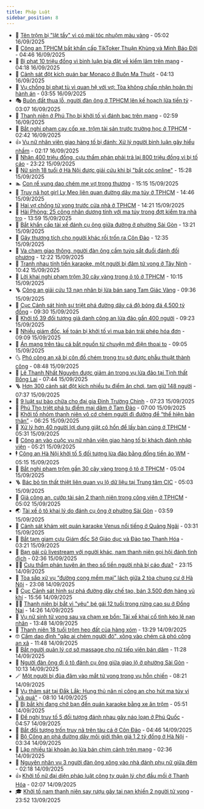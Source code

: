 ```yaml
---
title: Pháp Luật
sidebar_position: 8
---
```


<!-- dantri-phap-luat:START -->
- 🌊 [Tên trộm bị &quot;lật tẩy&quot; vì có mái tóc nhuộm màu vàng](https://dantri.com.vn/phap-luat/ten-trom-bi-lat-tay-vi-co-mai-toc-nhuom-mau-vang-20250916115305736.htm) - 05:02 16/09/2025
- 🐲 [Công an TPHCM bắt khẩn cấp TikToker Thuận Khùng và Minh Báo Đời](https://dantri.com.vn/phap-luat/cong-an-tphcm-bat-khan-cap-tiktoker-thuan-khung-va-minh-bao-doi-20250913114132492.htm) - 04:46 16/09/2025
- 🌁 [Bị phạt 10 triệu đồng vì bình luận bịa đặt về kiểm lâm trên mạng](https://dantri.com.vn/phap-luat/bi-phat-10-trieu-dong-vi-binh-luan-bia-dat-ve-kiem-lam-tren-mang-20250916104958107.htm) - 04:18 16/09/2025
- 🎃 [Cảnh sát đột kích quán bar Monaco ở Buôn Ma Thuột](https://dantri.com.vn/phap-luat/canh-sat-dot-kich-quan-bar-monaco-o-buon-ma-thuot-20250916110058923.htm) - 04:13 16/09/2025
- 🦅 [Vụ chồng bị phạt tù vì quan hệ với vợ: Tòa không chấp nhận hoãn thi hành án](https://dantri.com.vn/phap-luat/vu-chong-bi-phat-tu-vi-quan-he-voi-vo-toa-khong-chap-nhan-hoan-thi-hanh-an-20250916103936767.htm) - 03:55 16/09/2025
- 🎭 [Buôn đất thua lỗ, người đàn ông ở TPHCM lên kế hoạch lừa tiền tỷ](https://dantri.com.vn/phap-luat/buon-dat-thua-lo-nguoi-dan-ong-o-tphcm-len-ke-hoach-lua-tien-ty-20250916091650220.htm) - 03:07 16/09/2025
- 🤗 [Thanh niên ở Phú Thọ bị khởi tố vì đánh bạc trên mạng](https://dantri.com.vn/phap-luat/thanh-nien-o-phu-tho-bi-khoi-to-vi-danh-bac-tren-mang-20250915221131035.htm) - 02:59 16/09/2025
- 🚀 [Bắt nghi phạm cạy cốp xe, trộm tài sản trước trường học ở TPHCM](https://dantri.com.vn/phap-luat/bat-nghi-pham-cay-cop-xe-trom-tai-san-truoc-truong-hoc-o-tphcm-20250916092607530.htm) - 02:42 16/09/2025
- 👍 [Vụ nữ nhân viên giao hàng tố bị đánh: Xử lý người bình luận gây hiểu nhầm](https://dantri.com.vn/phap-luat/vu-nu-nhan-vien-giao-hang-to-bi-danh-xu-ly-nguoi-binh-luan-gay-hieu-nham-20250916090008480.htm) - 02:17 16/09/2025
- 🧐 [Nhận 400 triệu đồng, cựu thẩm phán phải trả lại 800 triệu đồng vì bị tố cáo](https://dantri.com.vn/phap-luat/nhan-400-trieu-dong-cuu-tham-phan-phai-tra-lai-800-trieu-dong-vi-bi-to-cao-20250916003441167.htm) - 23:22 15/09/2025
- 🫶 [Nữ sinh 18 tuổi ở Hà Nội được giải cứu khi bị &quot;bắt cóc online&quot;](https://dantri.com.vn/phap-luat/nu-sinh-18-tuoi-o-ha-noi-duoc-giai-cuu-khi-bi-bat-coc-online-20250915222414371.htm) - 15:28 15/09/2025
- 🏊 [Con rể vung dao chém mẹ vợ trọng thương](https://dantri.com.vn/phap-luat/con-re-vung-dao-chem-me-vo-trong-thuong-20250915220232094.htm) - 15:15 15/09/2025
- 🌋 [Truy nã hot girl Ly Meo liên quan đường dây ma túy ở TPHCM](https://dantri.com.vn/phap-luat/truy-na-hot-girl-ly-meo-lien-quan-duong-day-ma-tuy-o-tphcm-20250915213245399.htm) - 14:46 15/09/2025
- 👹 [Hai vợ chồng tử vong trước cửa nhà ở TPHCM](https://dantri.com.vn/phap-luat/hai-vo-chong-tu-vong-truoc-cua-nha-o-tphcm-20250915205948641.htm) - 14:21 15/09/2025
- 🫣 [Hải Phòng: 25 công nhân dương tính với ma túy trong đợt kiểm tra nhà trọ](https://dantri.com.vn/phap-luat/hai-phong-25-cong-nhan-duong-tinh-voi-ma-tuy-trong-dot-kiem-tra-nha-tro-20250915205434040.htm) - 13:59 15/09/2025
- 🎃 [Bắt khẩn cấp tài xế đánh cụ ông giữa đường ở phường Sài Gòn](https://dantri.com.vn/phap-luat/bat-khan-cap-tai-xe-danh-cu-ong-giua-duong-o-phuong-sai-gon-20250915200350373.htm) - 13:21 15/09/2025
- 🌝 [Gây thương tích cho người khác rồi trốn ra Côn Đảo](https://dantri.com.vn/phap-luat/gay-thuong-tich-cho-nguoi-khac-roi-tron-ra-con-dao-20250915174609282.htm) - 12:35 15/09/2025
- 🚀 [Va chạm giao thông, người đàn ông cầm tuýp sắt đuổi đánh đối phương](https://dantri.com.vn/phap-luat/va-cham-giao-thong-nguoi-dan-ong-cam-tuyp-sat-duoi-danh-doi-phuong-20250915192114437.htm) - 12:22 15/09/2025
- 🥷 [Tranh nhau tính tiền karaoke, một người bị đâm tử vong ở Tây Ninh](https://dantri.com.vn/phap-luat/tranh-nhau-tinh-tien-karaoke-mot-nguoi-bi-dam-tu-vong-o-tay-ninh-20250915171648050.htm) - 10:42 15/09/2025
- 👺 [Lời khai nghi phạm trộm 30 cây vàng trong ô tô ở TPHCM](https://dantri.com.vn/phap-luat/loi-khai-nghi-pham-trom-30-cay-vang-trong-o-to-o-tphcm-20250915170301550.htm) - 10:15 15/09/2025
- 🪜 [Công an giải cứu 13 nạn nhân bị lừa bán sang Tam Giác Vàng](https://dantri.com.vn/phap-luat/cong-an-giai-cuu-13-nan-nhan-bi-lua-ban-sang-tam-giac-vang-20250915154235386.htm) - 09:36 15/09/2025
- 🦄 [Cục Cảnh sát hình sự triệt phá đường dây cá độ bóng đá 4.500 tỷ đồng](https://dantri.com.vn/phap-luat/cuc-canh-sat-hinh-su-triet-pha-duong-day-ca-do-bong-da-4500-ty-dong-20250915162332544.htm) - 09:30 15/09/2025
- 🦍 [Khởi tố 39 đối tượng giả danh công an lừa đảo gần 400 người](https://dantri.com.vn/phap-luat/khoi-to-39-doi-tuong-gia-danh-cong-an-lua-dao-gan-400-nguoi-20250915161255425.htm) - 09:23 15/09/2025
- 🌁 [Nhiều giám đốc, kế toán bị khởi tố vì mua bán trái phép hóa đơn](https://dantri.com.vn/phap-luat/nhieu-giam-doc-ke-toan-bi-khoi-to-vi-mua-ban-trai-phep-hoa-don-20250915155758470.htm) - 09:09 15/09/2025
- 💯 [Án mạng trên tàu cá bắt nguồn từ chuyện mở điện thoại to](https://dantri.com.vn/phap-luat/an-mang-tren-tau-ca-bat-nguon-tu-chuyen-mo-dien-thoai-to-20250915151938935.htm) - 09:05 15/09/2025
- 🌜 [Phó công an xã bị côn đồ chém trong trụ sở được phẫu thuật thành công](https://dantri.com.vn/phap-luat/pho-cong-an-xa-bi-con-do-chem-trong-tru-so-duoc-phau-thuat-thanh-cong-20250915150737753.htm) - 08:48 15/09/2025
- 👹 [Lê Thanh Nhất Nguyên được giảm án trong vụ lừa đảo tại Tịnh thất Bồng Lai](https://dantri.com.vn/phap-luat/le-thanh-nhat-nguyen-duoc-giam-an-trong-vu-lua-dao-tai-tinh-that-bong-lai-20250915143231720.htm) - 07:44 15/09/2025
- 🪜 [Hơn 300 cảnh sát đột kích nhiều tụ điểm ăn chơi, tạm giữ 148 người](https://dantri.com.vn/phap-luat/hon-300-canh-sat-dot-kich-nhieu-tu-diem-an-choi-tam-giu-148-nguoi-20250915141217637.htm) - 07:37 15/09/2025
- 🦩 [9 luật sư bào chữa cho đại gia Đinh Trường Chinh](https://dantri.com.vn/phap-luat/9-luat-su-bao-chua-cho-dai-gia-dinh-truong-chinh-20250915122110064.htm) - 07:23 15/09/2025
- 💂 [Phú Thọ triệt phá tụ điểm mại dâm ở Tam Đảo](https://dantri.com.vn/phap-luat/phu-tho-triet-pha-tu-diem-mai-dam-o-tam-dao-20250915135257872.htm) - 07:00 15/09/2025
- 💃 [Khởi tố nhóm thanh niên vô cớ chém người đi đường để “thể hiện bản thân”](https://dantri.com.vn/phap-luat/khoi-to-nhom-thanh-nien-vo-co-chem-nguoi-di-duong-de-the-hien-ban-than-20250915124648272.htm) - 06:25 15/09/2025
- 🧐 [Xử lý hơn 40 người lợi dụng giật cô hồn để lấy bàn cúng ở TPHCM](https://dantri.com.vn/phap-luat/xu-ly-hon-40-nguoi-loi-dung-giat-co-hon-de-lay-ban-cung-o-tphcm-20250915112633676.htm) - 05:31 15/09/2025
- 🤗 [Công an vào cuộc vụ nữ nhân viên giao hàng tố bị khách đánh nhập viện](https://dantri.com.vn/phap-luat/cong-an-vao-cuoc-vu-nu-nhan-vien-giao-hang-to-bi-khach-danh-nhap-vien-20250915115343148.htm) - 05:21 15/09/2025
- 🕴 [Công an Hà Nội khởi tố 5 đối tượng lừa đảo bằng đồng tiền ảo WM](https://dantri.com.vn/phap-luat/cong-an-ha-noi-khoi-to-5-doi-tuong-lua-dao-bang-dong-tien-ao-wm-20250915120758739.htm) - 05:15 15/09/2025
- 🐎 [Bắt nghi phạm trộm gần 30 cây vàng trong ô tô ở TPHCM](https://dantri.com.vn/phap-luat/bat-nghi-pham-trom-gan-30-cay-vang-trong-o-to-o-tphcm-20250912181053510.htm) - 05:04 15/09/2025
- 🪜 [Bác bỏ tin thất thiệt liên quan vụ lộ dữ liệu tại Trung tâm CIC](https://dantri.com.vn/phap-luat/bac-bo-tin-that-thiet-lien-quan-vu-lo-du-lieu-tai-trung-tam-cic-20250915120000243.htm) - 05:03 15/09/2025
- 🤭 [Giả công an, cướp tài sản 2 thanh niên trong công viên ở TPHCM](https://dantri.com.vn/phap-luat/gia-cong-an-cuop-tai-san-2-thanh-nien-trong-cong-vien-o-tphcm-20250915113622268.htm) - 05:02 15/09/2025
- 🌏 [Tài xế ô tô khai lý do đánh cụ ông ở phường Sài Gòn](https://dantri.com.vn/phap-luat/tai-xe-o-to-khai-ly-do-danh-cu-ong-o-phuong-sai-gon-20250915105053754.htm) - 03:59 15/09/2025
- 🎃 [Cảnh sát khám xét quán karaoke Venus nổi tiếng ở Quảng Ngãi](https://dantri.com.vn/phap-luat/canh-sat-kham-xet-quan-karaoke-venus-noi-tieng-o-quang-ngai-20250915101646780.htm) - 03:31 15/09/2025
- 🗽 [Bắt tạm giam cựu Giám đốc Sở Giáo dục và Đào tạo Thanh Hóa](https://dantri.com.vn/phap-luat/bat-tam-giam-cuu-giam-doc-so-giao-duc-va-dao-tao-thanh-hoa-20250915093744350.htm) - 03:21 15/09/2025
- 🌁 [Bạn gái cũ livestream với người khác, nam thanh niên gọi hội đánh tình địch](https://dantri.com.vn/phap-luat/ban-gai-cu-livestream-voi-nguoi-khac-nam-thanh-nien-goi-hoi-danh-tinh-dich-20250915092534440.htm) - 02:36 15/09/2025
- 🧑‍💻 [Cựu thẩm phán tuyên án theo số tiền người nhà bị cáo đưa?](https://dantri.com.vn/phap-luat/cuu-tham-phan-tuyen-an-theo-so-tien-nguoi-nha-bi-cao-dua-20250914230919897.htm) - 23:15 14/09/2025
- 🌮 [Tòa sắp xử vụ “đường cong mềm mại” lách giữa 2 tòa chung cư ở Hà Nội](https://dantri.com.vn/phap-luat/toa-sap-xu-vu-duong-cong-mem-mai-lach-giua-2-toa-chung-cu-o-ha-noi-20250914210943274.htm) - 23:08 14/09/2025
- 🤗 [Cục Cảnh sát hình sự phá đường dây chế tạo, bán 3.500 đơn hàng vũ khí](https://dantri.com.vn/phap-luat/cuc-canh-sat-hinh-su-pha-duong-day-che-tao-ban-3500-don-hang-vu-khi-20250914225014712.htm) - 15:56 14/09/2025
- 👨‍🏫 [Thanh niên bị bắt vì &quot;yêu&quot; bé gái 12 tuổi trong rừng cao su ở Đồng Nai](https://dantri.com.vn/phap-luat/thanh-nien-bi-bat-vi-yeu-be-gai-12-tuoi-trong-rung-cao-su-o-dong-nai-20250914204509002.htm) - 14:26 14/09/2025
- 🎉 [Vụ nữ sinh tử vong sau va chạm xe bồn: Tài xế khai cố tình kéo lê nạn nhân](https://dantri.com.vn/phap-luat/vu-nu-sinh-tu-vong-sau-va-cham-xe-bon-tai-xe-khai-co-tinh-keo-le-nan-nhan-20250914204245048.htm) - 13:48 14/09/2025
- 🤗 [Thanh niên 18 tuổi trộm heo đất của hàng xóm](https://dantri.com.vn/phap-luat/thanh-nien-18-tuoi-trom-heo-dat-cua-hang-xom-20250914194709027.htm) - 13:29 14/09/2025
- 🤓 [Cầm dao định &quot;gặp ai chém người đó&quot;, xông vào chém cả phó công an xã](https://dantri.com.vn/phap-luat/cam-dao-dinh-gap-ai-chem-nguoi-do-xong-vao-chem-ca-pho-cong-an-xa-20250914175333920.htm) - 11:48 14/09/2025
- 👹 [Bắt người quản lý cơ sở massage cho nữ tiếp viên bán dâm](https://dantri.com.vn/phap-luat/bat-nguoi-quan-ly-co-so-massage-cho-nu-tiep-vien-ban-dam-20250914180106079.htm) - 11:28 14/09/2025
- 🐘 [Người đàn ông đi ô tô đánh cụ ông giữa giao lộ ở phường Sài Gòn](https://dantri.com.vn/phap-luat/nguoi-dan-ong-di-o-to-danh-cu-ong-giua-giao-lo-o-phuong-sai-gon-20250914165946237.htm) - 10:13 14/09/2025
- 🪄 [Một người bị đũa đâm vào mắt tử vong trong vụ hỗn chiến](https://dantri.com.vn/phap-luat/mot-nguoi-bi-dua-dam-vao-mat-tu-vong-trong-vu-hon-chien-20250914132012348.htm) - 08:21 14/09/2025
- 💄 [Vụ thảm sát tại Đắk Lắk: Hung thủ năn nỉ công an cho hút ma túy vì &quot;vã quá&quot;](https://dantri.com.vn/phap-luat/vu-tham-sat-tai-dak-lak-hung-thu-nan-ni-cong-an-cho-hut-ma-tuy-vi-va-qua-20250914144411142.htm) - 08:10 14/09/2025
- 🐎 [Bị bắt khi đang chở bạn đến quán karaoke bằng xe ăn trộm](https://dantri.com.vn/phap-luat/bi-bat-khi-dang-cho-ban-den-quan-karaoke-bang-xe-an-trom-20250914103913536.htm) - 05:51 14/09/2025
- 💯 [Đề nghị truy tố 5 đối tượng đánh nhau gây náo loạn ở Phú Quốc](https://dantri.com.vn/phap-luat/de-nghi-truy-to-5-doi-tuong-danh-nhau-gay-nao-loan-o-phu-quoc-20250914110503787.htm) - 04:57 14/09/2025
- 💯 [Bắt đối tượng trốn truy nã trên tàu cá ở Côn Đảo](https://dantri.com.vn/phap-luat/bat-doi-tuong-tron-truy-na-tren-tau-ca-o-con-dao-20250914103133390.htm) - 04:46 14/09/2025
- 🌈 [Bộ Công an phá đường dây môi giới thận giá 1,2 tỷ đồng ở Hà Nội](https://dantri.com.vn/phap-luat/bo-cong-an-pha-duong-day-moi-gioi-than-gia-12-ty-dong-o-ha-noi-20250914103201563.htm) - 03:34 14/09/2025
- 🧠 [Lập nhiều tài khoản ảo lừa bán chim cảnh trên mạng](https://dantri.com.vn/phap-luat/lap-nhieu-tai-khoan-ao-lua-ban-chim-canh-tren-mang-20250914090333585.htm) - 02:36 14/09/2025
- 🌈 [Nguyên nhân vụ 3 người đàn ông xông vào nhà đánh phụ nữ giữa đêm](https://dantri.com.vn/phap-luat/nguyen-nhan-vu-3-nguoi-dan-ong-xong-vao-nha-danh-phu-nu-giua-dem-20250914090246756.htm) - 02:18 14/09/2025
- 👍 [Khởi tố nữ đại diện pháp luật công ty quản lý chợ đầu mối ở Thanh Hóa](https://dantri.com.vn/phap-luat/khoi-to-nu-dai-dien-phap-luat-cong-ty-quan-ly-cho-dau-moi-o-thanh-hoa-20250914083206184.htm) - 02:07 14/09/2025
- 🎓 [Khởi tố nam thanh niên say rượu gây tai nạn khiến 2 người tử vong](https://dantri.com.vn/phap-luat/khoi-to-nam-thanh-nien-say-ruou-gay-tai-nan-khien-2-nguoi-tu-vong-20250913232627846.htm) - 23:52 13/09/2025<!-- dantri-phap-luat:END -->
